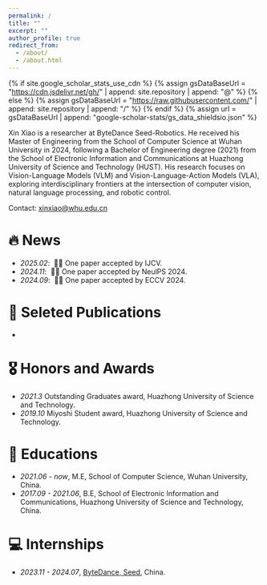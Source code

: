 ```yaml
---
permalink: /
title: ""
excerpt: ""
author_profile: true
redirect_from: 
  - /about/
  - /about.html
---
```


{% if site.google_scholar_stats_use_cdn %}
{% assign gsDataBaseUrl = "https://cdn.jsdelivr.net/gh/" | append: site.repository | append: "@" %}
{% else %}
{% assign gsDataBaseUrl = "https://raw.githubusercontent.com/" | append: site.repository | append: "/" %}
{% endif %}
{% assign url = gsDataBaseUrl | append: "google-scholar-stats/gs_data_shieldsio.json" %}

<span class='anchor' id='about-me'></span>

Xin Xiao is a researcher at ByteDance Seed-Robotics. He received his Master of Engineering from the School of Computer Science at Wuhan University in 2024, following a Bachelor of Engineering degree (2021) from the School of Electronic Information and Communications at Huazhong University of Science and Technology (HUST). His research focuses on Vision-Language Models (VLM) and Vision-Language-Action Models (VLA), exploring interdisciplinary frontiers at the intersection of computer vision, natural language processing, and robotic control.

Contact: xinxiao@whu.edu.cn

# 🔥 News
- *2025.02*: &nbsp;🎉🎉 One paper accepted by IJCV.
- *2024.11*: &nbsp;🎉🎉 One paper accepted by NeulPS 2024.
- *2024.09*: &nbsp;🎉🎉 One paper accepted by ECCV 2024.


# 📝 Seleted Publications 
- 

# 🎖 Honors and Awards
- *2021.3* Outstanding Graduates award, Huazhong University of Science and Technology. 
- *2019.10* Miyoshi Student award, Huazhong University of Science and Technology.
<!-- - *2021.09* Lorem ipsum dolor sit amet, consectetur adipiscing elit. Vivamus ornare aliquet ipsum, ac tempus justo dapibus sit amet.  -->

# 📖 Educations
- *2021.06 - now*, M.E, School of Computer Science, Wuhan University, China.
- *2017.09 - 2021.06*, B.E, School of Electronic Information and Communications, Huazhong University of Science and Technology, China. 

<!-- # 💬 Invited Talks
- *2021.06*, Lorem ipsum dolor sit amet, consectetur adipiscing elit. Vivamus ornare aliquet ipsum, ac tempus justo dapibus sit amet. 
- *2021.03*, Lorem ipsum dolor sit amet, consectetur adipiscing elit. Vivamus ornare aliquet ipsum, ac tempus justo dapibus sit amet.  \| [\[video\]](https://github.com/) -->

# 💻 Internships
- *2023.11 - 2024.07*, [ByteDance, Seed](https://www.bytedance.com/zh/), China.